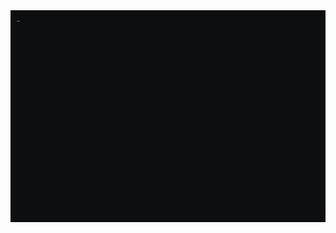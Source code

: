 <div align="center">
<picture>
    <source media="(prefers-color-scheme: dark)" srcset="https://raw.githubusercontent.com/glebchanskiy/glebchanskiy/main/term_dark.gif">
    <source media="(prefers-color-scheme: light)" srcset="https://raw.githubusercontent.com/glebchanskiy/glebchanskiy/main/term_light.gif">
    <img alt="GIFOS" src="https://raw.githubusercontent.com/glebchanskiy/glebchanskiy/main/term_dark.gif">
</picture>
</div>
